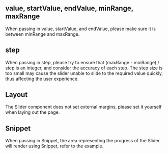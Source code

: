 ## value, startValue, endValue, minRange, maxRange

When passing in value, startValue, and endValue, please make sure it is between minRange and maxRange.

## step

When passing in step, please try to ensure that (maxRange - minRange) / step is an integer, and consider the accuracy of each step. The step size is too small may cause the slider unable to slide to the required value quickly, thus affecting the user experience.

## Layout

The Slider component does not set external margins, please set it yourself when laying out the page.

## Snippet

When passing in Snippet, the area representing the progress of the Slider will render using Snippet, refer to the example.

